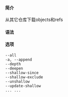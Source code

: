 #### 简介

从其它仓库下载objects和refs

#### 语法

#### 选项

```
--all
-a, --append
--depth
--deepen
--shallow-since
--shallow-exclude
--unshallow
--update-shallow
... ...
```

